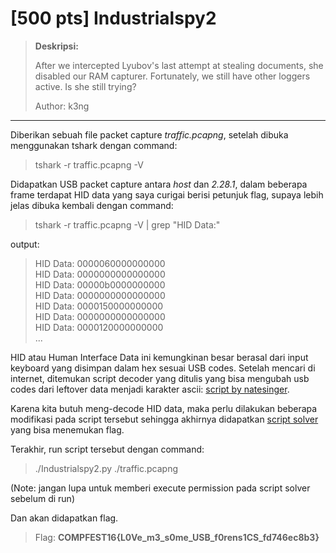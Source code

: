 # [500 pts] Industrialspy2
>**Deskripsi:**
> 
>After we intercepted Lyubov's last attempt at stealing documents, she disabled our RAM capturer. Fortunately, we still have other loggers active. Is she still trying?
>
>Author: k3ng

____________________________________________________________________________________________________________________________________

Diberikan sebuah file packet capture _traffic.pcapng_, setelah dibuka menggunakan tshark dengan command:
>tshark -r traffic.pcapng -V

Didapatkan USB packet capture antara _host_ dan _2.28.1_, dalam beberapa frame terdapat HID data yang saya curigai berisi petunjuk flag, supaya lebih jelas dibuka kembali dengan command:
>tshark -r traffic.pcapng -V | grep "HID Data:"

output:
>HID Data: 0000060000000000  
HID Data: 0000000000000000  
HID Data: 00000b0000000000  
HID Data: 0000000000000000  
HID Data: 0000150000000000  
HID Data: 0000000000000000  
HID Data: 0000120000000000  
...

HID atau Human Interface Data ini kemungkinan besar berasal dari input keyboard yang disimpan dalam hex sesuai USB codes. Setelah mencari di internet, ditemukan script decoder yang ditulis yang bisa mengubah usb codes dari leftover data menjadi karakter ascii: [script by natesinger](https://github.com/natesinger/KeyBD-PCAP-Decoder/blob/main/decode.py).

Karena kita butuh meng-decode HID data, maka perlu dilakukan beberapa modifikasi pada script tersebut sehingga akhirnya didapatkan [script solver](https://github.com/FieryBanana101/COMPFEST16_TeamBaruBelajarCTF/blob/main/Hacker%20Class/Industrialspy2/Industrialspy2.py) yang bisa menemukan flag.

Terakhir, run script tersebut dengan command:
>./Industrialspy2.py ./traffic.pcapng

(Note: jangan lupa untuk memberi execute permission pada script solver sebelum di run)  

Dan akan didapatkan flag.

>Flag: **COMPFEST16{L0Ve_m3_s0me_USB_f0rens1CS_fd746ec8b3}**

